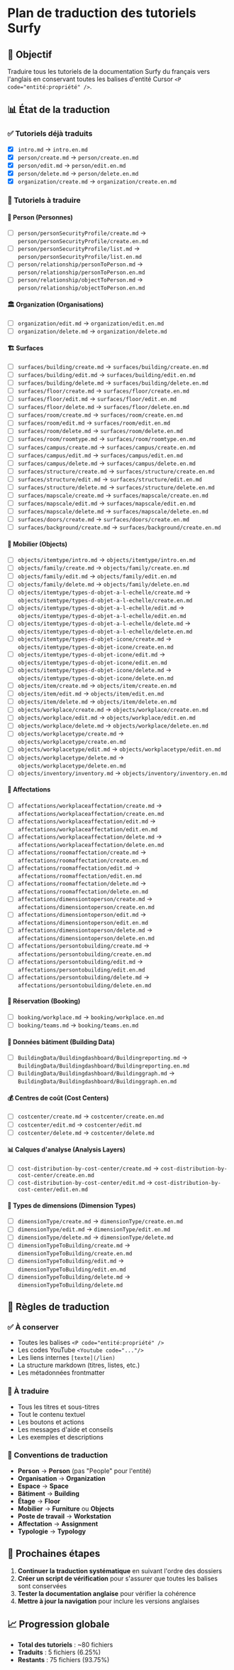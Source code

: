 # Plan de traduction des tutoriels Surfy

## 🎯 Objectif
Traduire tous les tutoriels de la documentation Surfy du français vers l'anglais en conservant toutes les balises d'entité Cursor `<P code="entité:propriété" />`.

## 📊 État de la traduction

### ✅ Tutoriels déjà traduits
- [x] `intro.md` → `intro.en.md`
- [x] `person/create.md` → `person/create.en.md`
- [x] `person/edit.md` → `person/edit.en.md`
- [x] `person/delete.md` → `person/delete.en.md`
- [x] `organization/create.md` → `organization/create.en.md`

### 🔄 Tutoriels à traduire

#### 📁 Person (Personnes)
- [ ] `person/personSecurityProfile/create.md` → `person/personSecurityProfile/create.en.md`
- [ ] `person/personSecurityProfile/list.md` → `person/personSecurityProfile/list.en.md`
- [ ] `person/relationship/personToPerson.md` → `person/relationship/personToPerson.en.md`
- [ ] `person/relationship/objectToPerson.md` → `person/relationship/objectToPerson.en.md`

#### 🏛️ Organization (Organisations)
- [ ] `organization/edit.md` → `organization/edit.en.md`
- [ ] `organization/delete.md` → `organization/delete.md`

#### 🏗️ Surfaces
- [ ] `surfaces/building/create.md` → `surfaces/building/create.en.md`
- [ ] `surfaces/building/edit.md` → `surfaces/building/edit.en.md`
- [ ] `surfaces/building/delete.md` → `surfaces/building/delete.en.md`
- [ ] `surfaces/floor/create.md` → `surfaces/floor/create.en.md`
- [ ] `surfaces/floor/edit.md` → `surfaces/floor/edit.en.md`
- [ ] `surfaces/floor/delete.md` → `surfaces/floor/delete.en.md`
- [ ] `surfaces/room/create.md` → `surfaces/room/create.en.md`
- [ ] `surfaces/room/edit.md` → `surfaces/room/edit.en.md`
- [ ] `surfaces/room/delete.md` → `surfaces/room/delete.en.md`
- [ ] `surfaces/room/roomtype.md` → `surfaces/room/roomtype.en.md`
- [ ] `surfaces/campus/create.md` → `surfaces/campus/create.en.md`
- [ ] `surfaces/campus/edit.md` → `surfaces/campus/edit.en.md`
- [ ] `surfaces/campus/delete.md` → `surfaces/campus/delete.en.md`
- [ ] `surfaces/structure/create.md` → `surfaces/structure/create.en.md`
- [ ] `surfaces/structure/edit.md` → `surfaces/structure/edit.en.md`
- [ ] `surfaces/structure/delete.md` → `surfaces/structure/delete.en.md`
- [ ] `surfaces/mapscale/create.md` → `surfaces/mapscale/create.en.md`
- [ ] `surfaces/mapscale/edit.md` → `surfaces/mapscale/edit.en.md`
- [ ] `surfaces/mapscale/delete.md` → `surfaces/mapscale/delete.en.md`
- [ ] `surfaces/doors/create.md` → `surfaces/doors/create.en.md`
- [ ] `surfaces/background/create.md` → `surfaces/background/create.en.md`

#### 🏢 Mobilier (Objects)
- [ ] `objects/itemtype/intro.md` → `objects/itemtype/intro.en.md`
- [ ] `objects/family/create.md` → `objects/family/create.en.md`
- [ ] `objects/family/edit.md` → `objects/family/edit.en.md`
- [ ] `objects/family/delete.md` → `objects/family/delete.en.md`
- [ ] `objects/itemtype/types-d-objet-a-l-echelle/create.md` → `objects/itemtype/types-d-objet-a-l-echelle/create.en.md`
- [ ] `objects/itemtype/types-d-objet-a-l-echelle/edit.md` → `objects/itemtype/types-d-objet-a-l-echelle/edit.en.md`
- [ ] `objects/itemtype/types-d-objet-a-l-echelle/delete.md` → `objects/itemtype/types-d-objet-a-l-echelle/delete.en.md`
- [ ] `objects/itemtype/types-d-objet-icone/create.md` → `objects/itemtype/types-d-objet-icone/create.en.md`
- [ ] `objects/itemtype/types-d-objet-icone/edit.md` → `objects/itemtype/types-d-objet-icone/edit.en.md`
- [ ] `objects/itemtype/types-d-objet-icone/delete.md` → `objects/itemtype/types-d-objet-icone/delete.en.md`
- [ ] `objects/item/create.md` → `objects/item/create.en.md`
- [ ] `objects/item/edit.md` → `objects/item/edit.en.md`
- [ ] `objects/item/delete.md` → `objects/item/delete.en.md`
- [ ] `objects/workplace/create.md` → `objects/workplace/create.en.md`
- [ ] `objects/workplace/edit.md` → `objects/workplace/edit.en.md`
- [ ] `objects/workplace/delete.md` → `objects/workplace/delete.en.md`
- [ ] `objects/workplacetype/create.md` → `objects/workplacetype/create.en.md`
- [ ] `objects/workplacetype/edit.md` → `objects/workplacetype/edit.en.md`
- [ ] `objects/workplacetype/delete.md` → `objects/workplacetype/delete.en.md`
- [ ] `objects/inventory/inventory.md` → `objects/inventory/inventory.en.md`

#### 🔗 Affectations
- [ ] `affectations/workplaceaffectation/create.md` → `affectations/workplaceaffectation/create.en.md`
- [ ] `affectations/workplaceaffectation/edit.md` → `affectations/workplaceaffectation/edit.en.md`
- [ ] `affectations/workplaceaffectation/delete.md` → `affectations/workplaceaffectation/delete.en.md`
- [ ] `affectations/roomaffectation/create.md` → `affectations/roomaffectation/create.en.md`
- [ ] `affectations/roomaffectation/edit.md` → `affectations/roomaffectation/edit.en.md`
- [ ] `affectations/roomaffectation/delete.md` → `affectations/roomaffectation/delete.en.md`
- [ ] `affectations/dimensiontoperson/create.md` → `affectations/dimensiontoperson/create.en.md`
- [ ] `affectations/dimensiontoperson/edit.md` → `affectations/dimensiontoperson/edit.en.md`
- [ ] `affectations/dimensiontoperson/delete.md` → `affectations/dimensiontoperson/delete.en.md`
- [ ] `affectations/persontobuilding/create.md` → `affectations/persontobuilding/create.en.md`
- [ ] `affectations/persontobuilding/edit.md` → `affectations/persontobuilding/edit.en.md`
- [ ] `affectations/persontobuilding/delete.md` → `affectations/persontobuilding/delete.en.md`

#### 📅 Réservation (Booking)
- [ ] `booking/workplace.md` → `booking/workplace.en.md`
- [ ] `booking/teams.md` → `booking/teams.en.md`

#### 🏢 Données bâtiment (Building Data)
- [ ] `BuildingData/Buildingdashboard/Buildingreporting.md` → `BuildingData/Buildingdashboard/Buildingreporting.en.md`
- [ ] `BuildingData/Buildingdashboard/Buildinggraph.md` → `BuildingData/Buildingdashboard/Buildinggraph.en.md`

#### 💰 Centres de coût (Cost Centers)
- [ ] `costcenter/create.md` → `costcenter/create.en.md`
- [ ] `costcenter/edit.md` → `costcenter/edit.md`
- [ ] `costcenter/delete.md` → `costcenter/delete.md`

#### 📊 Calques d'analyse (Analysis Layers)
- [ ] `cost-distribution-by-cost-center/create.md` → `cost-distribution-by-cost-center/create.en.md`
- [ ] `cost-distribution-by-cost-center/edit.md` → `cost-distribution-by-cost-center/edit.en.md`

#### 🔧 Types de dimensions (Dimension Types)
- [ ] `dimensionType/create.md` → `dimensionType/create.en.md`
- [ ] `dimensionType/edit.md` → `dimensionType/edit.en.md`
- [ ] `dimensionType/delete.md` → `dimensionType/delete.md`
- [ ] `dimensionTypeToBuilding/create.md` → `dimensionTypeToBuilding/create.en.md`
- [ ] `dimensionTypeToBuilding/edit.md` → `dimensionTypeToBuilding/edit.en.md`
- [ ] `dimensionTypeToBuilding/delete.md` → `dimensionTypeToBuilding/delete.md`

## 🎯 Règles de traduction

### ✅ À conserver
- Toutes les balises `<P code="entité:propriété" />`
- Les codes YouTube `<Youtube code="..."/>`
- Les liens internes `[texte](/lien)`
- La structure markdown (titres, listes, etc.)
- Les métadonnées frontmatter

### 🔄 À traduire
- Tous les titres et sous-titres
- Tout le contenu textuel
- Les boutons et actions
- Les messages d'aide et conseils
- Les exemples et descriptions

### 📝 Conventions de traduction
- **Person** → **Person** (pas "People" pour l'entité)
- **Organisation** → **Organization**
- **Espace** → **Space**
- **Bâtiment** → **Building**
- **Étage** → **Floor**
- **Mobilier** → **Furniture** ou **Objects**
- **Poste de travail** → **Workstation**
- **Affectation** → **Assignment**
- **Typologie** → **Typology**

## 🚀 Prochaines étapes

1. **Continuer la traduction systématique** en suivant l'ordre des dossiers
2. **Créer un script de vérification** pour s'assurer que toutes les balises sont conservées
3. **Tester la documentation anglaise** pour vérifier la cohérence
4. **Mettre à jour la navigation** pour inclure les versions anglaises

## 📈 Progression globale
- **Total des tutoriels** : ~80 fichiers
- **Traduits** : 5 fichiers (6.25%)
- **Restants** : 75 fichiers (93.75%)
